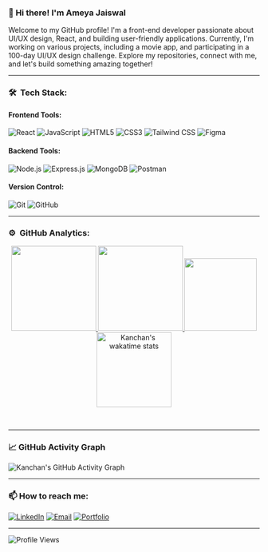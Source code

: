 ### 👋 Hi there! I'm Ameya Jaiswal
Welcome to my GitHub profile! I'm a front-end developer passionate about UI/UX design, React, and building user-friendly applications. Currently, I'm working on various projects, including a movie app, and participating in a 100-day UI/UX design challenge. Explore my repositories, connect with me, and let's build something amazing together!

---

### 🛠️ &nbsp;Tech Stack:
#### Frontend Tools:
![React](https://img.shields.io/badge/React-61DAFB?style=for-the-badge&logo=react&logoColor=white)
![JavaScript](https://img.shields.io/badge/JavaScript-F7DF1E?style=for-the-badge&logo=javascript&logoColor=black)
![HTML5](https://img.shields.io/badge/HTML5-E34F26?style=for-the-badge&logo=html5&logoColor=white)
![CSS3](https://img.shields.io/badge/CSS3-1572B6?style=for-the-badge&logo=css3&logoColor=white)
![Tailwind CSS](https://img.shields.io/badge/TailwindCSS-38B2AC?style=for-the-badge&logo=tailwind-css&logoColor=white)
![Figma](https://img.shields.io/badge/Figma-F24E1E?style=for-the-badge&logo=figma&logoColor=white)

#### Backend Tools:
![Node.js](https://img.shields.io/badge/Node.js-339933?style=for-the-badge&logo=node.js&logoColor=white)
![Express.js](https://img.shields.io/badge/Express.js-000000?style=for-the-badge&logo=express&logoColor=white)
![MongoDB](https://img.shields.io/badge/MongoDB-4EA94B?style=for-the-badge&logo=mongodb&logoColor=white)
![Postman](https://img.shields.io/badge/Postman-FF6C37?style=for-the-badge&logo=postman&logoColor=white)

#### Version Control:
![Git](https://img.shields.io/badge/Git-F05032?style=for-the-badge&logo=git&logoColor=white)
![GitHub](https://img.shields.io/badge/GitHub-181717?style=for-the-badge&logo=github&logoColor=white)

---

### ⚙️ &nbsp;GitHub Analytics:
<p align="center">
  <a href="https://github.com/kanchan0508">
    <img height="170em" src="https://github-readme-stats-eight-theta.vercel.app/api?username=kanchan0508&show_icons=true&theme=algolia&include_all_commits=true&count_private=true"/>
    <img height="170em" src="https://github-readme-stats-eight-theta.vercel.app/api/top-langs/?username=kanchan0508&layout=compact&langs_count=8&theme=algolia"/>
  </a>
  <a href="https://github.com/kanchan0508">
    <img height="145em" src="https://github-readme-streak-stats.herokuapp.com/?user=kanchan0508&theme=algolia&date_format=M%20j%5B%2C%20Y%5D&ring=ff3068&fire=ff3068&sideNums=ff3068"/>
    <img height="150em" src="https://github-readme-stats.vercel.app/api/wakatime?username=@kanchan0508&count_private=true&theme=algolia&v=2" alt="Kanchan's wakatime stats">
  </a>
</p><br>

---

### 📈 GitHub Activity Graph
![Kanchan's GitHub Activity Graph](https://github-readme-activity-graph.vercel.app/graph?username=kanchan0508&theme=react-dark)

---

### 📫 How to reach me:
[![LinkedIn](https://img.shields.io/badge/LinkedIn-kanchan0508-blue?style=flat&logo=linkedin)](https://www.linkedin.com/in/kanchan-gobari-6173b0247)
[![Email](https://img.shields.io/badge/Email-gobarikanchan53@gmail.com-red?style=flat&logo=gmail&logoColor=white)](mailto:gobarikanchan53@gmail.com)
[![Portfolio](https://img.shields.io/badge/Portfolio-Visit--Now-brightgreen?style=flat&logo=internetexplorer)](https://my-portfolio-nine-rosy-22.vercel.app/)

---

![Profile Views](https://komarev.com/ghpvc/?username=kanchan0508&style=flat-square)
